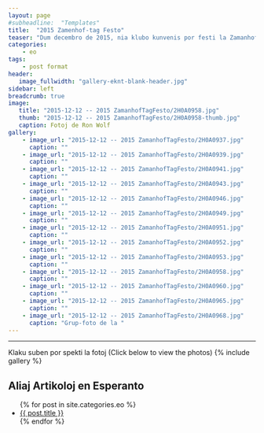 ```yaml
---
layout: page
#subheadline:  "Templates"
title:  "2015 Zamenhof-tag Festo"
teaser: "Dum decembro de 2015, nia klubo kunvenis por festi la Zamanhof-tag festo.  Kelkaj da ni kunvenis ĉe la hejmo de Filipo kaj Elizabeto kun manĝo, kuko, trinko, kaj kantoj.  La tempo estis ĝuita de ĉiuj."
categories:
    - eo
tags:
    - post format
header:
   image_fullwidth: "gallery-eknt-blank-header.jpg"
sidebar: left
breadcrumb: true
image:
   title: "2015-12-12 -- 2015 ZamanhofTagFesto/2H0A0958.jpg"
   thumb: "2015-12-12 -- 2015 ZamanhofTagFesto/2H0A0958-thumb.jpg"
   caption: Fotoj de Ron Wolf
gallery:
    - image_url: "2015-12-12 -- 2015 ZamanhofTagFesto/2H0A0937.jpg"
      caption: ""
    - image_url: "2015-12-12 -- 2015 ZamanhofTagFesto/2H0A0939.jpg"
      caption: ""
    - image_url: "2015-12-12 -- 2015 ZamanhofTagFesto/2H0A0941.jpg"
      caption: ""
    - image_url: "2015-12-12 -- 2015 ZamanhofTagFesto/2H0A0943.jpg"
      caption: ""
    - image_url: "2015-12-12 -- 2015 ZamanhofTagFesto/2H0A0946.jpg"
      caption: ""
    - image_url: "2015-12-12 -- 2015 ZamanhofTagFesto/2H0A0949.jpg"
      caption: ""
    - image_url: "2015-12-12 -- 2015 ZamanhofTagFesto/2H0A0951.jpg"
      caption: ""
    - image_url: "2015-12-12 -- 2015 ZamanhofTagFesto/2H0A0952.jpg"
      caption: ""
    - image_url: "2015-12-12 -- 2015 ZamanhofTagFesto/2H0A0953.jpg"
      caption: ""
    - image_url: "2015-12-12 -- 2015 ZamanhofTagFesto/2H0A0958.jpg"
      caption: ""
    - image_url: "2015-12-12 -- 2015 ZamanhofTagFesto/2H0A0960.jpg"
      caption: ""
    - image_url: "2015-12-12 -- 2015 ZamanhofTagFesto/2H0A0965.jpg"
      caption: ""
    - image_url: "2015-12-12 -- 2015 ZamanhofTagFesto/2H0A0968.jpg"
      caption: "Grup-foto de la "
---
```

<!--more-->
--------------------------
Klaku suben por spekti la fotoj (Click below to view the photos)
{% include gallery %}


## Aliaj Artikoloj en Esperanto

<ul>
    {% for post in site.categories.eo %}
    <li><a href="{{ site.url }}{{ site.baseurl }}{{ post.url }}">{{ post.title }}</a></li>
    {% endfor %}
</ul>